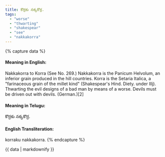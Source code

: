 ```yaml
---
title: కొర్రకు నక్కకొర్ర.
tags:
  - "worse"
  - "thwarting"
  - "shakespear"
  - "see"
  - "nakkakorra"
---
```


{% capture data %}
#### Meaning in English:
Nakkakorra to Korra
(See No. 269.)
Nakkakorra is the Panicum Helvolum, an inferior grain produced in the hill countries. Korra is the Setaria Italica, a "farinaceous grain of the millet kind" (Shakespear's Hind. Diety. under lllj).
Thwarting the evil designs of a bad man by means of a worse.
Devils must be driven out with devils. (German.)[2]

#### Meaning in Telugu:
కొర్రకు నక్కకొర్ర.

#### English Transliteration:
korraku nakkakorra.
{% endcapture %}

<div class="notice">{{ data | markdownify }}</div>


